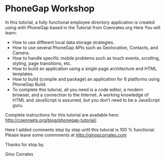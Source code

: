 # PhoneGap Workshop #

In this tutorial, a fully functional employee directory application is created using with PhoneGap based in the Tutorial from Coenrates.org
Here  You will learn:

- How to use different local data storage strategies.
- How to use several PhoneGap APIs such as Geolocation, Contacts, and Camera.
- How to handle specific mobile problems such as touch events, scrolling, styling, page transitions, etc.
- How to build an application using a single page architecture and HTML templates.
- How to build (compile and package) an application for 6 platforms using PhoneGap Build.
- To complete this tutorial, all you need is a code editor, a modern browser, and a connection to the Internet. A working knowledge of HTML and JavaScript is assumed, but you don’t need to be a JavaScript guru.

Complete instructions for this tutorial are available here: http://coenraets.org/blog/phonegap-tutorial/.

Here I added comments step by step until this tutorial is 100 % functional. Please leave some commments at http://ginopcorrales.com

Thanks for stop by.

Gino Corrales